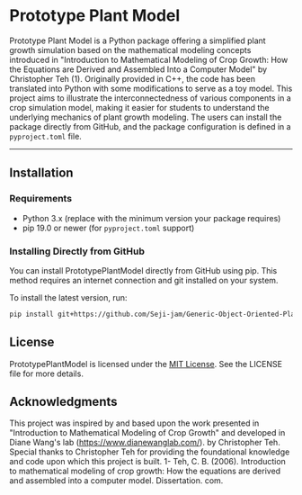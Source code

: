# Prototype Plant Model
Prototype Plant Model is a Python package offering a simplified plant growth simulation based on the mathematical modeling concepts introduced in "Introduction to Mathematical Modeling of Crop Growth: How the Equations are Derived and Assembled Into a Computer Model" by Christopher Teh (1).
Originally provided in C++, the code has been translated into Python with some modifications to serve as a toy model. This project aims to illustrate the interconnectedness of various components in a crop simulation model, making it easier for students to understand the underlying mechanics of plant growth modeling.
The users can install the package directly from GitHub, and the package configuration is defined in a `pyproject.toml` file.

---


## Installation

### Requirements

- Python 3.x (replace with the minimum version your package requires)
- pip 19.0 or newer (for `pyproject.toml` support)

### Installing Directly from GitHub

You can install PrototypePlantModel directly from GitHub using pip. This method requires an internet connection and git installed on your system.

To install the latest version, run:

```bash
pip install git+https://github.com/Seji-jam/Generic-Object-Oriented-Plant-Model.git@PrototypePlantModel
```


## License

PrototypePlantModel is licensed under the [MIT License](LICENSE). See the LICENSE file for more details.

## Acknowledgments
This project was inspired by and based upon the work presented in "Introduction to Mathematical Modeling of Crop Growth" and developed in Diane Wang's lab (https://www.dianewanglab.com/).
 by Christopher Teh. Special thanks to Christopher Teh for providing the foundational knowledge and code upon which this project is built.
1- Teh, C. B. (2006). Introduction to mathematical modeling of crop growth: How the equations are derived and assembled into a computer model. Dissertation. com.
